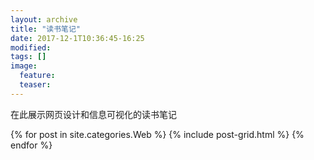 ```yaml
---
layout: archive
title: "读书笔记"
date: 2017-12-1T10:36:45-16:25
modified:
tags: []
image: 
  feature: 
  teaser: 
---
```


在此展示网页设计和信息可视化的读书笔记

<div class="tiles">
{% for post in site.categories.Web %}
  {% include post-grid.html %}
{% endfor %}
</div><!-- /.tiles 把所有categories 有 Web 的列出来-->